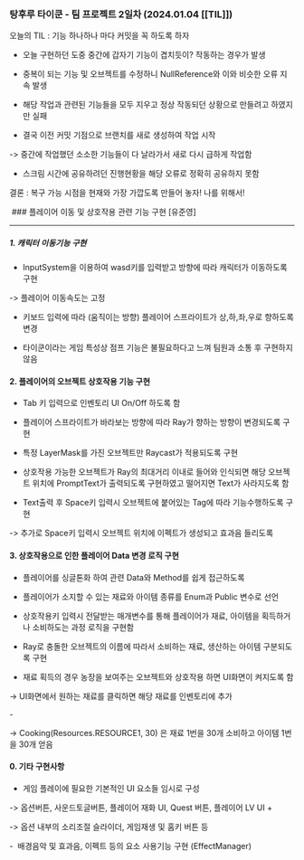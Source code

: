 ### 탕후루 타이쿤 - 팀 프로젝트 2일차  (2024.01.04 [[TIL]])

오늘의 TIL : 기능 하나하나 마다 커밋을 꼭 하도록 하자

- 오늘 구현하던 도중 중간에 갑자기 기능이 겹치듯이? 작동하는 경우가 발생

- 중복이 되는 기능 및 오브젝트를 수정하니 NullReference와 이와 비슷한 오류 지속 발생

- 해당 작업과 관련된 기능들을 모두 지우고 정상 작동되던 상황으로 만들려고 하였지만 실패

- 결국 이전 커밋 기점으로 브랜치를 새로 생성하여 작업 시작

-> 중간에 작업했던 소소한 기능들이 다 날라가서 새로 다시 급하게 작업함

+ 스크림 시간에 공유하려던 진행현황을 해당 오류로 정확히 공유하지 못함

결론 : 복구 가능 시점을 현재와 가장 가깝도록 만들어 놓자! 나를 위해서!

  

 ### 플레이어 이동 및 상호작용 관련 기능 구현 [유준영]

---

  

##### 1. 캐릭터 이동기능 구현

  

- InputSystem을 이용하여 wasd키를 입력받고 방향에 따라 캐릭터가 이동하도록 구현

-> 플레이어 이동속도는 고정

- 키보드 입력에 따라 (움직이는 방향) 플레이어 스프라이트가 상,하,좌,우로 향하도록 변경

- 타이쿤이라는 게임 특성상 점프 기능은 불필요하다고 느껴 팀원과 소통 후 구현하지 않음

  

#### 2. 플레이어의 오브젝트 상호작용 기능 구현

  

- Tab 키 입력으로 인벤토리 UI On/Off 하도록 함

- 플레이어 스프라이트가 바라보는 방향에 따라 Ray가 향하는 방향이 변경되도록 구현

- 특정 LayerMask를 가진 오브젝트만 Raycast가 적용되도록 구현

- 상호작용 가능한 오브젝트가 Ray의 최대거리 이내로 들어와 인식되면 해당 오브젝트 위치에 PromptText가 출력되도록 구현하였고 떨어지면 Text가 사라지도록 함

- Text출력 후 Space키 입력시 오브젝트에 붙어있는 Tag에 따라 기능수행하도록 구현

-> 추가로 Space키 입력시 오브젝트 위치에 이펙트가 생성되고 효과음 들리도록 

  

#### 3. 상호작용으로 인한 플레이어 Data 변경 로직 구현 

  

- 플레이어를 싱글톤화 하여 관련 Data와 Method를 쉽게 접근하도록 

- 플레이어가 소지할 수 있는 재료와 아이템 종류를 Enum과 Public 변수로 선언

- 상호작용키 입력시 전달받는 매개변수를 통해 플레이어가 재료, 아이템을 획득하거나 소비하도는 과정 로직을 구현함 

- Ray로 충돌한 오브젝트의 이름에 따라서 소비하는 재료, 생산하는 아이템 구분되도록 구현

- 재료 획득의 경우 농장을 보여주는 오브젝트와 상호작용 하면 UI화면이 켜지도록 함

-> UI화면에서 원하는 재료를 클릭하면 해당 재료를 인벤토리에 추가 

- 

  

-> Cooking(Resources.RESOURCE1, 30) 은 재료 1번을 30개 소비하고 아이템 1번을 30개 얻음

  

  

#### 0. 기타 구현사항

  

- 게임 플레이에 필요한 기본적인 UI 요소들 임시로 구성

-> 옵션버튼, 사운드토글버튼, 플레이어 재화 UI, Quest 버튼, 플레이어 LV UI + 

-> 옵션 내부의 소리조절 슬라이더, 게임재생 및 홈키 버튼 등

-  배경음악 및 효과음, 이펙트 등의 요소 사용기능 구현 (EffectManager)